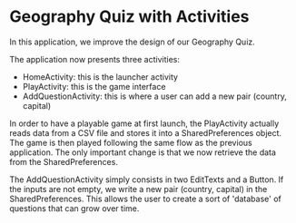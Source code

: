 # Geography Quiz with Activities

In this application, we improve the design of our Geography Quiz.

The application now presents three activities:
- HomeActivity: this is the launcher activity
- PlayActivity: this is the game interface
- AddQuestionActivity: this is where a user can add a new pair (country, capital)

In order to have a playable game at first launch, the PlayActivity actually reads data from a CSV file
and stores it into a SharedPreferences object. The game is then played following the same flow as the previous application.
The only important change is that we now retrieve the data from the SharedPreferences.

The AddQuestionActivity simply consists in two EditTexts and a Button. If the inputs are not empty,
we write a new pair (country, capital) in the SharedPreferences. This allows the user to create a sort of 
'database' of questions that can grow over time.

